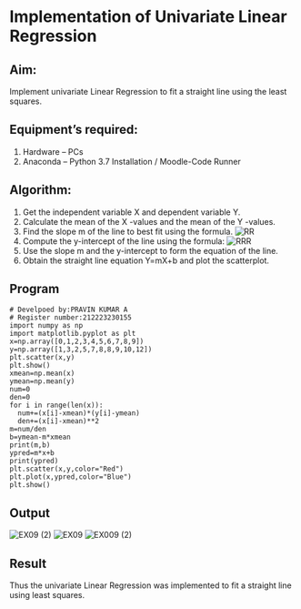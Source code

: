 # Implementation of Univariate Linear Regression
## Aim:
Implement univariate Linear Regression to fit a straight line using the least squares.
## Equipment’s required:
1.	Hardware – PCs
2.	Anaconda – Python 3.7 Installation / Moodle-Code Runner
## Algorithm:
1.	Get the independent variable X and dependent variable Y.
2.	Calculate the mean of the X -values and the mean of the Y -values.
3.	Find the slope m of the line to best fit using the formula.
![RR](https://github.com/RAVENPRAVIN/Univariate-Linear-Regression/assets/146820534/b4a330ac-28ba-4fca-95d0-e62008feaf3d)
4.	Compute the y-intercept of the line using the formula:
  ![RRR](https://github.com/RAVENPRAVIN/Univariate-Linear-Regression/assets/146820534/7e5bb4c4-cfed-4079-828c-1e8e0cdb120b)
5.	Use the slope m and the y-intercept to form the equation of the line.
6.	Obtain the straight line equation Y=mX+b and plot the scatterplot.
## Program
```
# Develpoed by:PRAVIN KUMAR A
# Register number:212223230155
import numpy as np
import matplotlib.pyplot as plt
x=np.array([0,1,2,3,4,5,6,7,8,9])
y=np.array([1,3,2,5,7,8,8,9,10,12])
plt.scatter(x,y)
plt.show()
xmean=np.mean(x)
ymean=np.mean(y)
num=0
den=0
for i in range(len(x)):
  num+=(x[i]-xmean)*(y[i]-ymean)
  den+=(x[i]-xmean)**2
m=num/den
b=ymean-m*xmean
print(m,b)
ypred=m*x+b
print(ypred)
plt.scatter(x,y,color="Red")
plt.plot(x,ypred,color="Blue")
plt.show()
```
## Output
![EX09 (2)](https://github.com/RAVENPRAVIN/Univariate-Linear-Regression/assets/146820534/fdf806c9-f218-4a46-a245-a3aa3422cc1b)
![EX09](https://github.com/RAVENPRAVIN/Univariate-Linear-Regression/assets/146820534/afe65a45-dbce-4140-a524-0042e6bce253)
![EX009 (2)](https://github.com/RAVENPRAVIN/Univariate-Linear-Regression/assets/146820534/f06ba21a-3f3d-450c-8322-5f0000b56e27)

## Result
Thus the univariate Linear Regression was implemented to fit a straight line using least squares.
